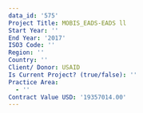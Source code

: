 ```yaml
---
data_id: '575'
Project Title: MOBIS_EADS-EADS ll
Start Year: ''
End Year: '2017'
ISO3 Code: ''
Region: ''
Country: ''
Client/ Donor: USAID
Is Current Project? (true/false): ''
Practice Area:
  - ''
Contract Value USD: '19357014.00'
---
```

